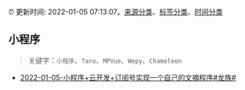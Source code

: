 :alarm_clock: 更新时间: 2022-01-05 07:13:07。[来源分类](../README.md)、[标签分类](../TAGS.md)、[时间分类](../TIMELINE.md)

## 小程序


> 关键字：`小程序`、`Taro`、`MPVue`、`Wepy`、`Chameleon`



- [2022-01-05-小程序+云开发+订阅号实现一个自己的文摘程序#龙族#](https://www.v2ex.com/t/826336) 
